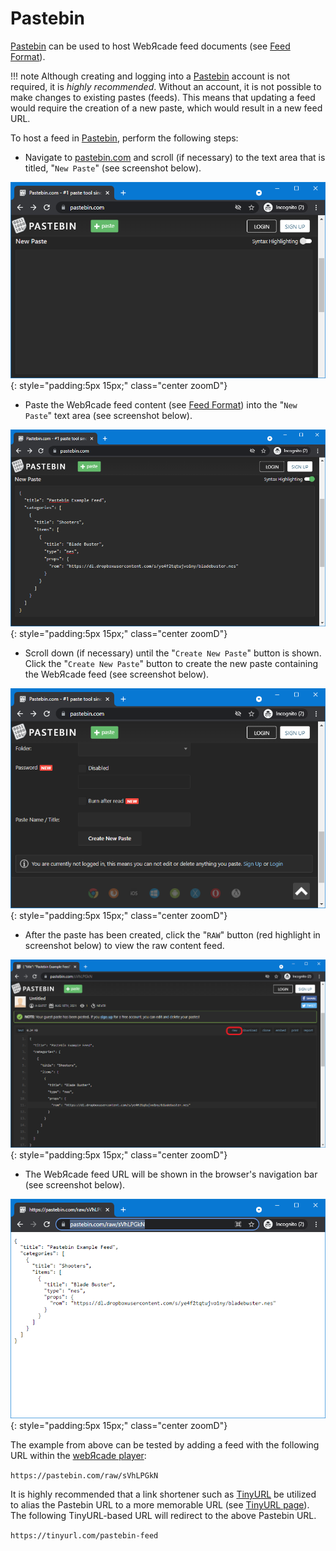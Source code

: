 # Pastebin

[Pastebin](https://pastebin.com/) can be used to host WebЯcade feed documents (see [Feed Format](../format.md)). 

!!! note
    Although creating and logging into a [Pastebin](https://pastebin.com/) account is not required, it is
    *highly recommended*. Without an account, it is not possible to make changes to existing pastes (feeds).
    This means that updating a feed would require the creation of a new paste, which would
    result in a new feed URL.

To host a feed in [Pastebin](https://pastebin.com/), perform the following steps:

* Navigate to [pastebin.com](https://pastebin.com/) and scroll (if necessary) to the text area that is titled, "`New Paste`" (see screenshot below).

![](../../assets/images/feed/pastebin/site.png){: style="padding:5px 15px;" class="center zoomD"}

* Paste the WebЯcade feed content  (see [Feed Format](../format.md)) into the "`New Paste`" text area (see screenshot below).

![](../../assets/images/feed/pastebin/paste.png){: style="padding:5px 15px;" class="center zoomD"}

* Scroll down (if necessary) until the "`Create New Paste`" button is shown. Click the "`Create New Paste`" button to create the new paste containing the WebЯcade feed (see screenshot below).

![](../../assets/images/feed/pastebin/create.png){: style="padding:5px 15px;" class="center zoomD"}

* After the paste has been created, click the "`RAW`" button (red highlight in screenshot below) to view the raw content feed.

![](../../assets/images/feed/pastebin/posted.png){: style="padding:5px 15px;" class="center zoomD"}

* The WebЯcade feed URL will be shown in the browser's navigation bar (see screenshot below).

![](../../assets/images/feed/pastebin/raw.png){: style="padding:5px 15px;" class="center zoomD"}

The example from above can be tested by adding a feed with the following URL within the [webЯcade player](../../userguide/index.md):

`https://pastebin.com/raw/sVhLPGkN`

It is highly recommended that a link shortener such as [TinyURL](https://www.tinyurl.com) be utilized to alias the Pastebin URL to a more memorable URL (see [TinyURL page](./tinyurl.md#aliased-urls)). The following TinyURL-based URL will redirect to the above Pastebin URL. 

`https://tinyurl.com/pastebin-feed`